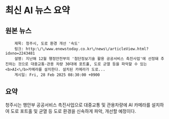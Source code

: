 # 최신 AI 뉴스 요약

## 원본 뉴스
		제목: 청주시, 도로 환경 개선 '속도'
		링크: http:\/\/www.enewstoday.co.kr\/news\/articleView.html?idxno=2243481
		설명: 지난해 12월 행정안전부의 '첨단정보기술 활용 공공서비스 촉진사업'에 선정돼 추진하는 것으로 대중교통·관용 차량 30대에 포트홀, 도로 균열 등을 파악할 수 있는 <b>AI<\/b>카메라를 설치한다. 설치된 카메라가 도로... 
		게시일: Fri, 28 Feb 2025 08:30:00 +0900


## 요약
청주시는 행안부 공공서비스 촉진사업으로 대중교통 및 관용차량에 AI 카메라를 설치하여 도로 포트홀 및 균열 등 도로 환경을 신속하게 파악, 개선할 예정이다.
